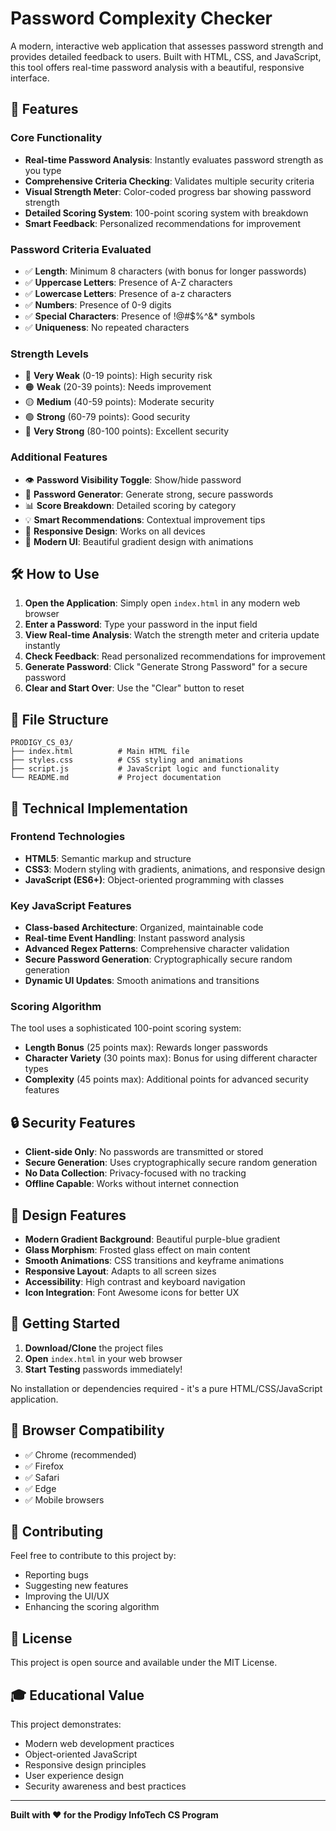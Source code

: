 # Password Complexity Checker

A modern, interactive web application that assesses password strength and provides detailed feedback to users. Built with HTML, CSS, and JavaScript, this tool offers real-time password analysis with a beautiful, responsive interface.

## 🚀 Features

### Core Functionality
- **Real-time Password Analysis**: Instantly evaluates password strength as you type
- **Comprehensive Criteria Checking**: Validates multiple security criteria
- **Visual Strength Meter**: Color-coded progress bar showing password strength
- **Detailed Scoring System**: 100-point scoring system with breakdown
- **Smart Feedback**: Personalized recommendations for improvement

### Password Criteria Evaluated
- ✅ **Length**: Minimum 8 characters (with bonus for longer passwords)
- ✅ **Uppercase Letters**: Presence of A-Z characters
- ✅ **Lowercase Letters**: Presence of a-z characters  
- ✅ **Numbers**: Presence of 0-9 digits
- ✅ **Special Characters**: Presence of !@#$%^&* symbols
- ✅ **Uniqueness**: No repeated characters

### Strength Levels
- 🔴 **Very Weak** (0-19 points): High security risk
- 🟠 **Weak** (20-39 points): Needs improvement
- 🟡 **Medium** (40-59 points): Moderate security
- 🟢 **Strong** (60-79 points): Good security
- 🔵 **Very Strong** (80-100 points): Excellent security

### Additional Features
- 👁️ **Password Visibility Toggle**: Show/hide password
- 🎲 **Password Generator**: Generate strong, secure passwords
- 📊 **Score Breakdown**: Detailed scoring by category
- 💡 **Smart Recommendations**: Contextual improvement tips
- 📱 **Responsive Design**: Works on all devices
- 🎨 **Modern UI**: Beautiful gradient design with animations

## 🛠️ How to Use

1. **Open the Application**: Simply open `index.html` in any modern web browser
2. **Enter a Password**: Type your password in the input field
3. **View Real-time Analysis**: Watch the strength meter and criteria update instantly
4. **Check Feedback**: Read personalized recommendations for improvement
5. **Generate Password**: Click "Generate Strong Password" for a secure password
6. **Clear and Start Over**: Use the "Clear" button to reset

## 📁 File Structure

```
PRODIGY_CS_03/
├── index.html          # Main HTML file
├── styles.css          # CSS styling and animations
├── script.js           # JavaScript logic and functionality
└── README.md           # Project documentation
```

## 🎯 Technical Implementation

### Frontend Technologies
- **HTML5**: Semantic markup and structure
- **CSS3**: Modern styling with gradients, animations, and responsive design
- **JavaScript (ES6+)**: Object-oriented programming with classes

### Key JavaScript Features
- **Class-based Architecture**: Organized, maintainable code
- **Real-time Event Handling**: Instant password analysis
- **Advanced Regex Patterns**: Comprehensive character validation
- **Secure Password Generation**: Cryptographically secure random generation
- **Dynamic UI Updates**: Smooth animations and transitions

### Scoring Algorithm
The tool uses a sophisticated 100-point scoring system:

- **Length Bonus** (25 points max): Rewards longer passwords
- **Character Variety** (30 points max): Bonus for using different character types
- **Complexity** (45 points max): Additional points for advanced security features

## 🔒 Security Features

- **Client-side Only**: No passwords are transmitted or stored
- **Secure Generation**: Uses cryptographically secure random generation
- **No Data Collection**: Privacy-focused with no tracking
- **Offline Capable**: Works without internet connection

## 🎨 Design Features

- **Modern Gradient Background**: Beautiful purple-blue gradient
- **Glass Morphism**: Frosted glass effect on main content
- **Smooth Animations**: CSS transitions and keyframe animations
- **Responsive Layout**: Adapts to all screen sizes
- **Accessibility**: High contrast and keyboard navigation
- **Icon Integration**: Font Awesome icons for better UX

## 🚀 Getting Started

1. **Download/Clone** the project files
2. **Open** `index.html` in your web browser
3. **Start Testing** passwords immediately!

No installation or dependencies required - it's a pure HTML/CSS/JavaScript application.

## 📱 Browser Compatibility

- ✅ Chrome (recommended)
- ✅ Firefox
- ✅ Safari
- ✅ Edge
- ✅ Mobile browsers

## 🤝 Contributing

Feel free to contribute to this project by:
- Reporting bugs
- Suggesting new features
- Improving the UI/UX
- Enhancing the scoring algorithm

## 📄 License

This project is open source and available under the MIT License.

## 🎓 Educational Value

This project demonstrates:
- Modern web development practices
- Object-oriented JavaScript
- Responsive design principles
- User experience design
- Security awareness and best practices

---

**Built with ❤️ for the Prodigy InfoTech CS Program** 